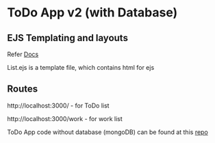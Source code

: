 # ToDo App v2 (with Database)

## EJS Templating and layouts

Refer [Docs](https://ejs.co/#docs)

List.ejs is a template file, which contains html for ejs

## Routes

http://localhost:3000/ - for ToDo list

http://localhost:3000/work - for work list

ToDo App code without database (mongoDB) can be found at this [repo](https://github.com/justKishore/ToDoApp)
